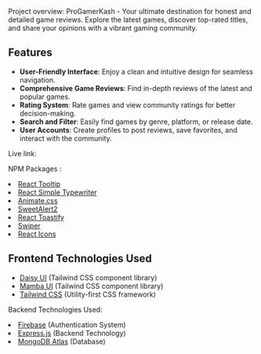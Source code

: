 Project overview:
ProGamerKash - Your ultimate destination for honest and detailed game reviews. Explore the latest games, discover top-rated titles, and share your opinions with a vibrant gaming community.

## Features
- **User-Friendly Interface**: Enjoy a clean and intuitive design for seamless navigation.  
- **Comprehensive Game Reviews**: Find in-depth reviews of the latest and popular games.  
- **Rating System**: Rate games and view community ratings for better decision-making.  
- **Search and Filter**: Easily find games by genre, platform, or release date.  
- **User Accounts**: Create profiles to post reviews, save favorites, and interact with the community. 

Live link: 

NPM Packages :
<li><a href="https://react-tooltip.com/" target="_blank">React Tooltip</a></li>
<li><a href="https://www.npmjs.com/package/react-simple-typewriter" target="_blank">React Simple Typewriter</a></li>
<li><a href="https://animate.style/" target="_blank">Animate.css</a></li>
<li><a href="https://sweetalert2.github.io/" target="_blank">SweetAlert2</a></li>
<li><a href="https://fkhadra.github.io/react-toastify/" target="_blank">React Toastify</a></li>
<li><a href="https://swiperjs.com/" target="_blank">Swiper</a></li>
<li><a href="https://react-icons.github.io/react-icons/" target="_blank">React Icons</a></li>

<h2>Frontend Technologies Used</h2>
    <ul>
        <li><a href="https://daisyui.com/" target="_blank">Daisy UI</a> (Tailwind CSS component library)</li>
        <li><a href="https://mamba-ui.dev/" target="_blank">Mamba UI</a> (Tailwind CSS component library)</li>
        <li><a href="https://tailwindcss.com/" target="_blank">Tailwind CSS</a> (Utility-first CSS framework)</li>
    </ul>

Backend Technologies Used:

 <li><a href="https://firebase.google.com/" target="_blank">Firebase</a> (Authentication System)</li>
<li><a href="https://expressjs.com/" target="_blank">Express.js</a> (Backend Technology)</li>
<li><a href="https://www.mongodb.com/atlas" target="_blank">MongoDB Atlas</a> (Database)</li>